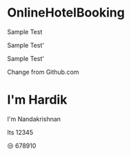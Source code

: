 # OnlineHotelBooking

Sample Test

Sample Test'

Sample Test'

Change from Github.com

# I'm Hardik
I'm Nandakrishnan

Its 12345

😒 678910 
